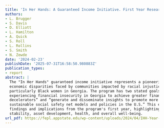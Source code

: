 ```yaml
---
title: 'In Her Hands: A Guaranteed Income Initiative. First Year Research Summary'
authors:
- L. Brugger
- S. Davis
- D. Elliott
- L. Hamilton
- A. Quick
- S. Roll
- L. Rollins
- S. Smith
- N. Zewde
date: '2024-02-23'
publishDate: '2025-07-31T16:58:50.980883Z'
publication_types:
- report
abstract: |
  The "In Her Hands" guaranteed income initiative represents a pioneering approach to addressing
  economic disparities faced by communities impacted by racial injustice and historic marginalization,
  particularly Black women in Georgia. The program has two stated goals: “to support Black women
  experiencing financial insecurity in Georgia to achieve greater financial stability and overcome wealth
  decelerators” and “generate and disseminate insights to promote more racially inclusive, just, and
  sustainable social safety net models and policies in the U.S.” This executive summary outlines the key
  findings and implications from the program's first year, highlighting its impact on participants' financial
  stability, asset development, health, and overall well-being.
url_pdf: https://fepl.appstate.edu/wp-content/uploads/2024/04/IHH-Year-1-Report-2.23.24.pdf
---
```

